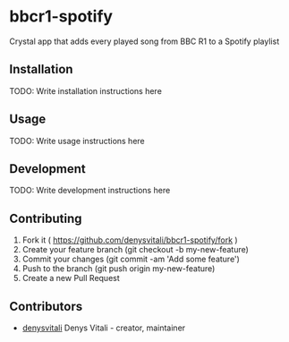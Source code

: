 # bbcr1-spotify

Crystal app that adds every played song from BBC R1 to a Spotify playlist

## Installation

TODO: Write installation instructions here

## Usage

TODO: Write usage instructions here

## Development

TODO: Write development instructions here

## Contributing

1. Fork it ( https://github.com/denysvitali/bbcr1-spotify/fork )
2. Create your feature branch (git checkout -b my-new-feature)
3. Commit your changes (git commit -am 'Add some feature')
4. Push to the branch (git push origin my-new-feature)
5. Create a new Pull Request

## Contributors

- [denysvitali](https://github.com/denysvitali) Denys Vitali - creator, maintainer
